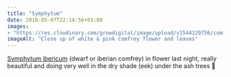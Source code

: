 ```yaml
---
title: "Symphytum"
date: 2018-05-07T22:14:56+01:00
images: 
- "https://res.cloudinary.com/growdigital/image/upload/v1544129756/comfrey-41912940381.jpg"
imageAlt: "Close up of white & pink comfrey flower and leaves"
---
```


[Symphytum ibericum](https://www.rhs.org.uk/Plants/75444/i-Symphytum-ibericum-i/Details) (dwarf or iberian comfrey) in flower last night, really beautiful and doing very well in the dry shade (eek) under the ash trees 🙂 

